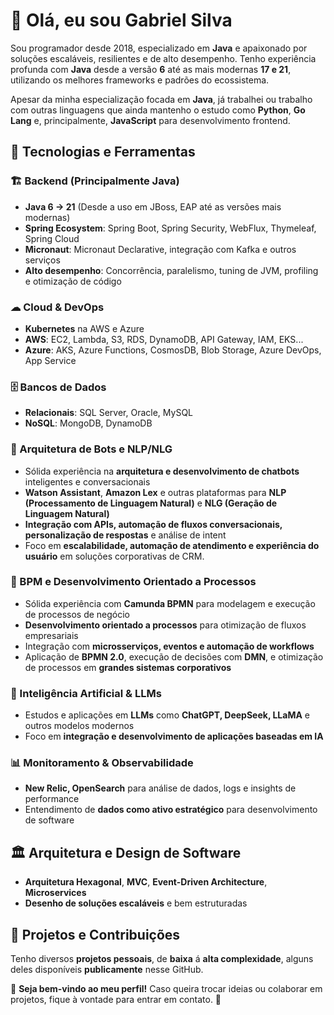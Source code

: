 # 👋 Olá, eu sou Gabriel Silva

Sou programador desde 2018, especializado em **Java** e apaixonado por soluções escaláveis, resilientes e de alto desempenho. Tenho experiência profunda com **Java** desde a versão **6** até as mais modernas **17 e 21**, utilizando os melhores frameworks e padrões do ecossistema.

Apesar da minha especialização focada em **Java**, já trabalhei ou trabalho com outras linguagens que ainda mantenho o estudo como **Python**, **Go Lang** e, principalmente, **JavaScript** para desenvolvimento frontend.
## 🚀 Tecnologias e Ferramentas

### 🏗 Backend (Principalmente Java)
- **Java 6 → 21** (Desde a uso em JBoss, EAP até as versões mais modernas)
- **Spring Ecosystem**: Spring Boot, Spring Security, WebFlux, Thymeleaf, Spring Cloud
- **Micronaut**: Micronaut Declarative, integração com Kafka e outros serviços
- **Alto desempenho**: Concorrência, paralelismo, tuning de JVM, profiling e otimização de código

### ☁ Cloud & DevOps
- **Kubernetes** na AWS e Azure
- **AWS**: EC2, Lambda, S3, RDS, DynamoDB, API Gateway, IAM, EKS...
- **Azure**: AKS, Azure Functions, CosmosDB, Blob Storage, Azure DevOps, App Service

### 🗄️ Bancos de Dados
- **Relacionais**: SQL Server, Oracle, MySQL
- **NoSQL**: MongoDB, DynamoDB

### 🤖 Arquitetura de Bots e NLP/NLG
- Sólida experiência na **arquitetura e desenvolvimento de chatbots** inteligentes e conversacionais
- **Watson Assistant**, **Amazon Lex** e outras plataformas para **NLP (Processamento de Linguagem Natural)** e **NLG (Geração de Linguagem Natural)**
- **Integração com APIs, automação de fluxos conversacionais, personalização de respostas** e análise de intent
- Foco em **escalabilidade, automação de atendimento e experiência do usuário** em soluções corporativas de CRM.

### 🔄 BPM e Desenvolvimento Orientado a Processos
- Sólida experiência com **Camunda BPMN** para modelagem e execução de processos de negócio
- **Desenvolvimento orientado a processos** para otimização de fluxos empresariais
- Integração com **microsserviços, eventos e automação de workflows**
- Aplicação de **BPMN 2.0**, execução de decisões com **DMN**, e otimização de processos em **grandes sistemas corporativos**

### 🧠 Inteligência Artificial & LLMs
- Estudos e aplicações em **LLMs** como **ChatGPT, DeepSeek, LLaMA** e outros modelos modernos
- Foco em **integração e desenvolvimento de aplicações baseadas em IA**

### 📊 Monitoramento & Observabilidade
- **New Relic, OpenSearch** para análise de dados, logs e insights de performance
- Entendimento de **dados como ativo estratégico** para desenvolvimento de software

## 🏛 Arquitetura e Design de Software
- **Arquitetura Hexagonal**, **MVC**, **Event-Driven Architecture**, **Microservices**
- **Desenho de soluções escaláveis** e bem estruturadas

## 🎯 Projetos e Contribuições
Tenho diversos **projetos pessoais**, de **baixa** á **alta complexidade**, alguns deles disponíveis **publicamente** nesse GitHub.

📌 **Seja bem-vindo ao meu perfil!** Caso queira trocar ideias ou colaborar em projetos, fique à vontade para entrar em contato. 🚀
